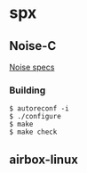 # spx

## Noise-C

[Noise specs](https://noiseprotocol.org/noise.html)

### Building
```
$ autoreconf -i
$ ./configure
$ make
$ make check
```


## airbox-linux

